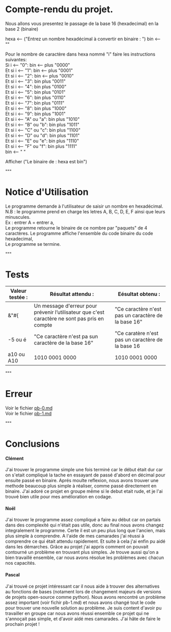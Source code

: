 # Compte-rendu du projet.  

Nous allons vous presentez le passage de la base 16 (hexadecimal) en la base 2 (binaire)

hexa <-- ("Entrez un nombre hexadécimal à convertir en binaire : ")
bin <-- ""

Pour le nombre de caractère  dans hexa nommé "i" faire les instructions suivantes:  
    Si i <-- "0":
        bin <-- plus "0000"  
    Et si i <-- "1":
        bin <-- plus "0001"  
    Et si i <-- "2":
        bin <-- plus "0010"  
    Et si i <-- "3":
        bin plus "0011"  
    Et si i <-- "4":
        bin plus "0100"  
    Et si i <-- "5":
        bin plus "0101"  
    Et si i <-- "6":
        bin plus "0110"  
    Et si i <-- "7":
        bin plus "0111"  
    Et si i <-- "8": 
        bin plus "1000"   
    Et si i <-- "9":
        bin plus "1001"  
    Et si i <-- "A" ou "a":
        bin plus "1010"  
    Et si i <-- "B" ou "b":
        bin plus "1011"  
    Et si i <-- "C" ou "c":
        bin plus "1100"  
    Et si i <-- "D" ou "d":
        bin plus "1101"  
    Et si i <-- "E" ou "e":
        bin plus "1110"  
    Et si i <-- "F" ou "f":
        bin plus "1111"  
    bin <-- " "

Afficher ("Le binaire de : hexa est bin")  

"""

# Notice d'Utilisation

Le programme demande à l'utilisateur de saisir un nombre en hexadécimal.  
N.B : le programme prend en charge les letres A, B, C, D, E, F ainsi que leurs minuscules.  
Ex : entrer A = entrer a,  
Le programme retourne le binaire de ce nombre par "paquets" de 4 caractères. 
Le programme affiche l'ensemble du code binaire du code hexadecimal,  
Le programme se termine.  

"""
# Tests  
|  Valeur testée : |  Résultat attendu : |  Eésultat obtenu : |  
|----------------- | ------------------- |  ----------------- |  
&"#{               |  Un  message d'erreur pour prévenir l’utilisateur que c'est caractère ne sont pas pris en compte | "Ce caractère n'est pas un caractère de la base 16" |  
-5 ou é | "Ce caractère n'est pa sun caractère de la base 16" | "Ce caratère n'est pas un caractère de la base 16 |  
a10 ou A10 | 1010 0001 0000 | 1010 0001 0000 |    
"""

# Erreur

Voir le fichier [pb-0.md](https://github.com/Welpike/16-2/blob/main/problems/pb-0.md)   
Voir le fichier [pb-1.md](https://github.com/Welpike/16-2/blob/main/problems/pb-1.md)  

"""
# Conclusions 

#### Clément   
J'ai trouver le programme simple une fois terminé car le début était dur car on s'etait compliqué la tache en essayant de passé d'abord en décimal pour ensuite passé en binaire. Aprés moulte reflexion,  nous avons trouver une methode beaucoup plus simple à réaliser, comme passé directement en binaire. J'ai adoré ce projet en groupe même si le debut etait rude, et je l'ai trouvé bien utile pour mes amélioration en codage.  
#### Noël 
 J'ai trouver le programme assez compliqué a faire au début car on partais dans des complexité qui n'était pas utile, donc au final nous avons changez integralement le programme. Certe il est un peu plus long que l'ancien, mais plus simple à comprendre. A l'aide de mes camarades j'ai réussi à comprendre ce qui était attendu rapidement. Et suite à cela j'ai enfin pu aidé dans les démarches. Grâce au projet j'ai appris comment on pouvait contourné un problème en trouvant plus simples. Je trouve aussi qu'on a bien travaillé ensemble, car nous avons résolue les problèmes avec chacun nos capacités.  
#### Pascal
J'ai trouvé ce projet intéressant car il nous aide à trouver des alternatives au fonctions de bases (notament lors de changement majeurs de versions de projets open-source comme python). Nous avons rencontré un problème  assez important (voir fichir pb-1.md) et nous avons changé tout le code pour trouver une nouvelle solution au problème. Je suis content d'avoir pu travailler en groupe car nous avons réussi ensemble ce projet qui ne s'annoçait pas simple, et d'avoir aidé mes camarades. J'ai hâte de faire le prochain projet !  

